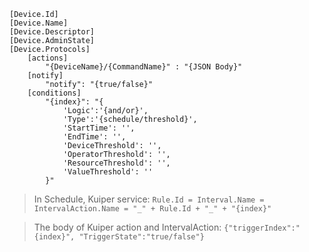 ```
[Device.Id]
[Device.Name]
[Device.Descriptor]
[Device.AdminState]
[Device.Protocols]
    [actions]
        "{DeviceName}/{CommandName}" : "{JSON Body}"
    [notify]
        "notify": "{true/false}"
    [conditions]
        "{index}": "{
            'Logic':'{and/or}',
            'Type':'{schedule/threshold}',
            'StartTime': '',
            'EndTime': '',
            'DeviceThreshold': '',
            'OperatorThreshold': '',
            'ResourceThreshold': '',
            'ValueThreshold': ''
        }"
```

> In Schedule, Kuiper service: `Rule.Id = Interval.Name = IntervalAction.Name = "_" + Rule.Id + "_" + "{index}"`

> The body of Kuiper action and IntervalAction: `{"triggerIndex":"{index}", "TriggerState":"true/false"}`